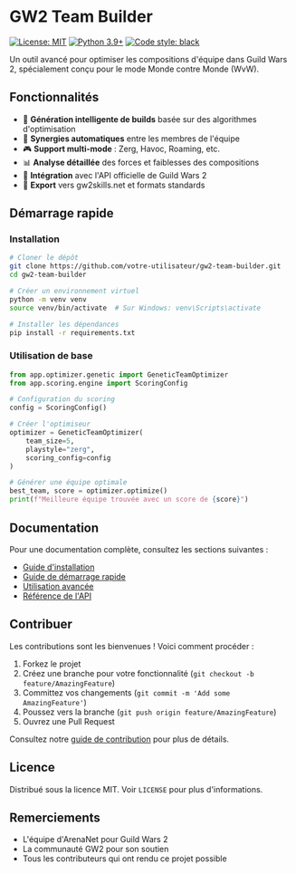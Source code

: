 # GW2 Team Builder

[![License: MIT](https://img.shields.io/badge/License-MIT-yellow.svg)](https://opensource.org/licenses/MIT)
[![Python 3.9+](https://img.shields.io/badge/python-3.9+-blue.svg)](https://www.python.org/downloads/)
[![Code style: black](https://img.shields.io/badge/code%20style-black-000000.svg)](https://github.com/psf/black)

Un outil avancé pour optimiser les compositions d'équipe dans Guild Wars 2, spécialement conçu pour le mode Monde contre Monde (WvW).

## Fonctionnalités

- 🎯 **Génération intelligente de builds** basée sur des algorithmes d'optimisation
- 🤝 **Synergies automatiques** entre les membres de l'équipe
- 🎮 **Support multi-mode** : Zerg, Havoc, Roaming, etc.
- 📊 **Analyse détaillée** des forces et faiblesses des compositions
- 🔄 **Intégration** avec l'API officielle de Guild Wars 2
- 📱 **Export** vers gw2skills.net et formats standards

## Démarrage rapide

### Installation

```bash
# Cloner le dépôt
git clone https://github.com/votre-utilisateur/gw2-team-builder.git
cd gw2-team-builder

# Créer un environnement virtuel
python -m venv venv
source venv/bin/activate  # Sur Windows: venv\Scripts\activate

# Installer les dépendances
pip install -r requirements.txt
```

### Utilisation de base

```python
from app.optimizer.genetic import GeneticTeamOptimizer
from app.scoring.engine import ScoringConfig

# Configuration du scoring
config = ScoringConfig()

# Créer l'optimiseur
optimizer = GeneticTeamOptimizer(
    team_size=5,
    playstyle="zerg",
    scoring_config=config
)

# Générer une équipe optimale
best_team, score = optimizer.optimize()
print(f"Meilleure équipe trouvée avec un score de {score}")
```

## Documentation

Pour une documentation complète, consultez les sections suivantes :

- [Guide d'installation](user-guide/installation.md)
- [Guide de démarrage rapide](user-guide/getting-started.md)
- [Utilisation avancée](user-guide/advanced-usage.md)
- [Référence de l'API](api/modules.md)

## Contribuer

Les contributions sont les bienvenues ! Voici comment procéder :

1. Forkez le projet
2. Créez une branche pour votre fonctionnalité (`git checkout -b feature/AmazingFeature`)
3. Committez vos changements (`git commit -m 'Add some AmazingFeature'`)
4. Poussez vers la branche (`git push origin feature/AmazingFeature`)
5. Ouvrez une Pull Request

Consultez notre [guide de contribution](development/contributing.md) pour plus de détails.

## Licence

Distribué sous la licence MIT. Voir `LICENSE` pour plus d'informations.

## Remerciements

- L'équipe d'ArenaNet pour Guild Wars 2
- La communauté GW2 pour son soutien
- Tous les contributeurs qui ont rendu ce projet possible
